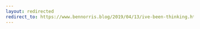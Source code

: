 ```yaml
---
layout: redirected
redirect_to: https://www.bennorris.blog/2019/04/13/ive-been-thinking.html
---
```

